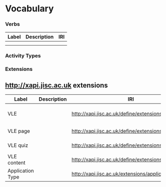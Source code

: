 # Vocabulary




### Verbs

| Label  			| Description | IRI
| ------------- | ------------- |--------|
|   |   |
|   |   |


### Activity Types

### Extensions



## http://xapi.jisc.ac.uk extensions

| Label  		| Description   | IRI    | Example Usage
| ------------- | ------------- |------------------------------------------------------|----|
| VLE    |               | http://xapi.jisc.ac.uk/define/extensions/vle | [Logged in - Object] (login.md#Object)|
| VLE page   |               | http://xapi.jisc.ac.uk/define/extensions/vle/page | Module-View Object |
| VLE quiz   |               | http://xapi.jisc.ac.uk/define/extensions/vle/quiz | Module-View Object |
| VLE content   |               | http://xapi.jisc.ac.uk/define/extensions/vle/content | Blackbord course content access.js|
| Application Type |            | http://xapi.jisc.ac.uk/extensions/applicationType | Logged In Object |


